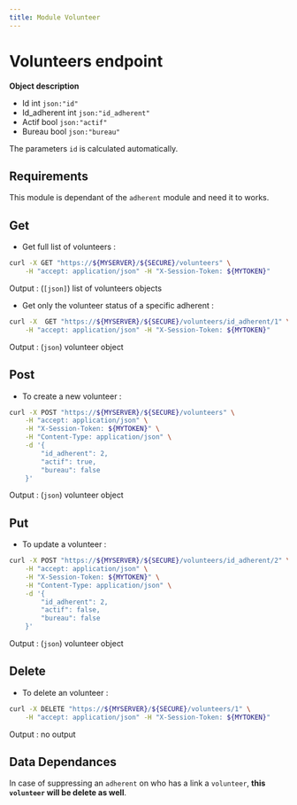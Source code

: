 ```yaml
---
title: Module Volunteer
---
```


# Volunteers endpoint

**Object description**

- Id            int     `json:"id"`
- Id_adherent   int     `json:"id_adherent"`
- Actif         bool    `json:"actif"`
- Bureau        bool    `json:"bureau"`

The parameters `id` is calculated automatically.

## Requirements

This module is dependant of the `adherent` module and need it to works.

## Get

- Get full list of volunteers :

```bash
curl -X GET "https://${MYSERVER}/${SECURE}/volunteers" \
    -H "accept: application/json" -H "X-Session-Token: ${MYTOKEN}"
```

Output : (`[json]`) list of volunteers objects

- Get only the volunteer status of a specific adherent :

```bash
curl -X  GET "https://${MYSERVER}/${SECURE}/volunteers/id_adherent/1" \
    -H "accept: application/json" -H "X-Session-Token: ${MYTOKEN}"
```

Output : (`json`) volunteer object

## Post

- To create a new volunteer :

```bash
curl -X POST "https://${MYSERVER}/${SECURE}/volunteers" \
    -H "accept: application/json" \
    -H "X-Session-Token: ${MYTOKEN}" \
    -H "Content-Type: application/json" \
    -d '{
        "id_adherent": 2,
        "actif": true,
        "bureau": false
    }'
```

Output : (`json`) volunteer object

## Put

- To update a volunteer :

```bash
curl -X POST "https://${MYSERVER}/${SECURE}/volunteers/id_adherent/2" \
    -H "accept: application/json" \
    -H "X-Session-Token: ${MYTOKEN}" \
    -H "Content-Type: application/json" \
    -d '{
        "id_adherent": 2,
        "actif": false,
        "bureau": false
    }'
```

Output : (`json`) volunteer object

## Delete

- To delete an volunteer :

```bash
curl -X DELETE "https://${MYSERVER}/${SECURE}/volunteers/1" \
    -H "accept: application/json" -H "X-Session-Token: ${MYTOKEN}"
```

Output : no output

## Data Dependances

In case of suppressing an `adherent` on who has a link a `volunteer`, **this `volunteer` will be delete as well**.
